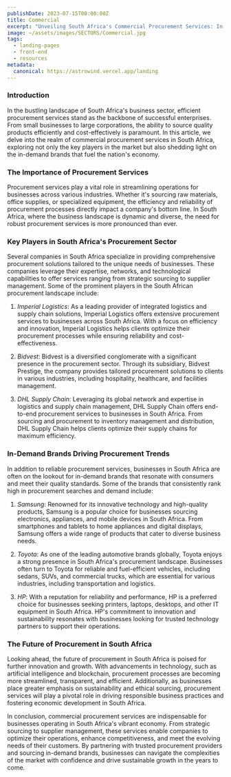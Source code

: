 ```yaml
---
publishDate: 2023-07-15T00:00:00Z
title: Commercial
excerpt: "Unveiling South Africa's Commercial Procurement Services: In-Demand Brands and Beyond"
image: ~/assets/images/SECTORS/Commercial.jpg
tags:
  - landing-pages
  - front-end
  - resources
metadata:
  canonical: https://astrowind.vercel.app/landing
---
```

### Introduction 

In the bustling landscape of South Africa's business sector, efficient procurement services stand as the backbone of successful enterprises. From small businesses to large corporations, the ability to source quality products efficiently and cost-effectively is paramount. In this article, we delve into the realm of commercial procurement services in South Africa, exploring not only the key players in the market but also shedding light on the in-demand brands that fuel the nation's economy.

### The Importance of Procurement Services

Procurement services play a vital role in streamlining operations for businesses across various industries. Whether it's sourcing raw materials, office supplies, or specialized equipment, the efficiency and reliability of procurement processes directly impact a company's bottom line. In South Africa, where the business landscape is dynamic and diverse, the need for robust procurement services is more pronounced than ever.

### Key Players in South Africa's Procurement Sector

Several companies in South Africa specialize in providing comprehensive procurement solutions tailored to the unique needs of businesses. These companies leverage their expertise, networks, and technological capabilities to offer services ranging from strategic sourcing to supplier management. Some of the prominent players in the South African procurement landscape include:

1. *Imperial Logistics*: As a leading provider of integrated logistics and supply chain solutions, Imperial Logistics offers extensive procurement services to businesses across South Africa. With a focus on efficiency and innovation, Imperial Logistics helps clients optimize their procurement processes while ensuring reliability and cost-effectiveness.

2. *Bidvest*: Bidvest is a diversified conglomerate with a significant presence in the procurement sector. Through its subsidiary, Bidvest Prestige, the company provides tailored procurement solutions to clients in various industries, including hospitality, healthcare, and facilities management.

3. *DHL Supply Chain*: Leveraging its global network and expertise in logistics and supply chain management, DHL Supply Chain offers end-to-end procurement services to businesses in South Africa. From sourcing and procurement to inventory management and distribution, DHL Supply Chain helps clients optimize their supply chains for maximum efficiency.

### In-Demand Brands Driving Procurement Trends

In addition to reliable procurement services, businesses in South Africa are often on the lookout for in-demand brands that resonate with consumers and meet their quality standards. Some of the brands that consistently rank high in procurement searches and demand include:

1. *Samsung*: Renowned for its innovative technology and high-quality products, Samsung is a popular choice for businesses sourcing electronics, appliances, and mobile devices in South Africa. From smartphones and tablets to home appliances and digital displays, Samsung offers a wide range of products that cater to diverse business needs.

2. *Toyota*: As one of the leading automotive brands globally, Toyota enjoys a strong presence in South Africa's procurement landscape. Businesses often turn to Toyota for reliable and fuel-efficient vehicles, including sedans, SUVs, and commercial trucks, which are essential for various industries, including transportation and logistics.

3. *HP*: With a reputation for reliability and performance, HP is a preferred choice for businesses seeking printers, laptops, desktops, and other IT equipment in South Africa. HP's commitment to innovation and sustainability resonates with businesses looking for trusted technology partners to support their operations.

### The Future of Procurement in South Africa

Looking ahead, the future of procurement in South Africa is poised for further innovation and growth. With advancements in technology, such as artificial intelligence and blockchain, procurement processes are becoming more streamlined, transparent, and efficient. Additionally, as businesses place greater emphasis on sustainability and ethical sourcing, procurement services will play a pivotal role in driving responsible business practices and fostering economic development in South Africa.

In conclusion, commercial procurement services are indispensable for businesses operating in South Africa's vibrant economy. From strategic sourcing to supplier management, these services enable companies to optimize their operations, enhance competitiveness, and meet the evolving needs of their customers. By partnering with trusted procurement providers and sourcing in-demand brands, businesses can navigate the complexities of the market with confidence and drive sustainable growth in the years to come.

